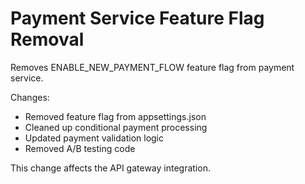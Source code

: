 # Payment Service Feature Flag Removal

Removes ENABLE_NEW_PAYMENT_FLOW feature flag from payment service.

Changes:
- Removed feature flag from appsettings.json
- Cleaned up conditional payment processing
- Updated payment validation logic
- Removed A/B testing code

This change affects the API gateway integration.
